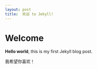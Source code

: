```yaml
---
layout: post
title:  欢迎 to Jekyll!
---
```


# Welcome

**Hello world**, this is my first Jekyll blog post.

我希望你喜欢！
<title>how to write a blog</title>
